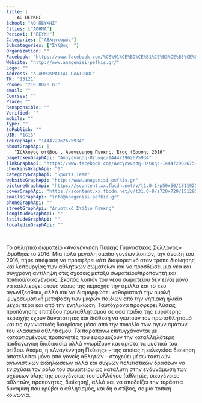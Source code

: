 ```yaml
---
title: |
    ΑΟ ΠΕΥΚΗΣ
School: "ΑΟ ΠΕΥΚΗΣ"
Cities: ["ΑΘΗΝΑ"]
Perioxi: ["ΠΕΥΚΗ"]
Categories: ["Αθλητισμός"]
Subcategories: ["Στίβος  "]
Organization: ""
Facebook: "https://www.facebook.com/%CE%91%CE%BD%CE%B1%CE%B3%CE%B5%CE%BD%CE%BD%CE%B7%CF%83%CE%B7-%CE%A0%CE%B5%CF%85%CE%BA%CE%B7%CF%82-144472962675934/"
Website: "http://www.anagenisi-pefkis.gr/"
Logo: ""
Address: "Λ.ΔΗΜΟΚΡΑΤΙΑΣ ΠΛΑΤΩΝΟΣ"
TK: "15121"
Phone: "210 8020 63"
email: ""
Courses: ""
Place: ""
Rensponsible: ""
Verified: ""
mobile: ""
type: ""
toPublish: ""
UID: "1615"
idGraphApi: "144472962675934"
aboutGraphApi: | 
   "Σύλλογος στίβου , Αναγέννηση Πεύκης. Έτος ίδρυσης 2016"
pagetokenGraphApi: "Αναγεννηση-Πευκης-144472962675934"
linkGraphApi: "https://www.facebook.com/Αναγεννηση-Πευκης-144472962675934/"
checkinsGraphApi: "0"
categoryGraphApi: "Sports Team"
websiteGraphApi: "http://www.anagenisi-pefkis.gr"
pictureGraphApi: "https://scontent.xx.fbcdn.net/v/t1.0-1/p50x50/18119259_286752881781274_4685675295324538660_n.jpg?oh=49c3ceb4ad84d347d0ed3090003dd581&amp;oe=5B06FA37"
coverGraphApi: "https://scontent.xx.fbcdn.net/v/t31.0-8/s720x720/15129532_199712660485297_1254064119490919733_o.jpg?oh=03b40664ceef89607dfe57e481cf183a&amp;oe=5B4D685B"
emailsGraphApi: "info@anagenisi-pefkis.gr"
phoneGraphApi: ""
streetGraphApi: "Δημοτικό Στάδιο Πεύκης"
longitudeGraphApi: ""
latitudeGraphApi: ""
locatedinGraphApi: ""

---
```


Το αθλητικό σωματείο «Αναγέννηση Πεύκης Γυμναστικός Σύλλογος» ιδρύθηκε το 2016. Μια πολύ μεγάλη ομάδα γονέων λοιπόν, την άνοιξη του 2016, πήρε απόφαση να προσφέρει κάτι διαφορετικό στον τρόπο διοίκησης και λειτουργίας των αθλητικών σωματείων και να προσδώσει μια νέα και σύγχρονη αντίληψη στις σχέσεις μεταξύ σωματείου/προπονητή και παιδιού/οικογένειας. Σκοπός λοιπόν του νέου σωματείου δεν είναι μόνο να καλλιεργεί στους νέους της περιοχής την άμιλλα και το «ευ αγωνίζεσθαι», αλλά και να διαμορφώσει καθοριστικά την ομαλή ψυχοσωματική μετάβαση των μικρών παιδιών από την νηπιακή ηλικία μέχρι πέρα και από την ενηλικίωση. Ταυτόχρονα προσφέρει λύσεις προπόνησης επιπέδου πρωταθλητισμού σε όσα παιδιά της ευρύτερης περιοχής έχουν δυνατότητες και διάθεση να γευτούν τον πρωταθλητισμό και τις αγωνιστικές διακρίσεις μέσα από την ποικιλία των αγωνισμάτων του κλασικού αθλητισμού. Τα παραπάνω επιτυγχάνονται με καταρτισμένους προπονητές που εφαρμόζουν την καταλληλότερη παιδαγωγική διαδικασία αλλά γνωρίζουν και άριστα τα μυστικά του στίβου. Ακόμα, η «Αναγέννηση Πεύκης» – της οποίας η εκλεγείσα διοίκηση αποτελείται μόνο από γονείς αθλητών – στοχεύει μέσω τακτικών αγωνιστικών εκδηλώσεων αλλά και συχνών πολιτιστικών δράσεων να ενισχύσει τον ρόλο του σωματείου ως καταλύτη στην ενδυνάμωση των σχέσεων όλης της οικογένειας του συλλόγου (αθλητές, οικογένειες αθλητών, προπονητές, διοίκηση), αλλά και να αποδείξει την τεράστια δυναμική που κρύβει ο αθλητισμός, και δη ο στίβος, σε μια τοπική κοινωνία. 

